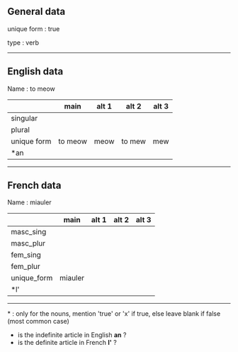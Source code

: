 ## General data

unique form : true

type : verb

---

## English data

Name : to meow

|             |  main   | alt 1 | alt 2  | alt 3 |
| :---------- | :-----: | :---: | :----: | ----- |
| singular    |         |       |        |       |
| plural      |         |       |        |       |
| unique form | to meow | meow  | to mew | mew   |
| \*an        |         |       |        |       |

---

## French data

Name : miauler

|             |  main   | alt 1 | alt 2 | alt 3 |
| :---------- | :-----: | :---: | :---: | :---: |
| masc_sing   |         |       |       |       |
| masc_plur   |         |       |       |       |
| fem_sing    |         |       |       |       |
| fem_plur    |         |       |       |       |
| unique_form | miauler |       |       |       |
| \*l'        |         |       |       |       |

---

\* : only for the nouns, mention 'true' or 'x' if true, else leave blank if false (most common case)

- is the indefinite article in English **an** ?
- is the definite article in French **l'** ?
